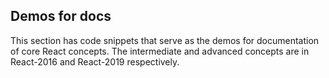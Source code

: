 ## Demos for docs

This section has code snippets that serve as the demos for documentation of core React concepts. The intermediate and advanced concepts are in React-2016 and React-2019 respectively.
